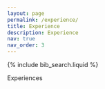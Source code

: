 ```yaml
---
layout: page
permalink: /experience/
title: Experience
description: Experience
nav: true
nav_order: 3
---
```


<!-- _pages/publications.md -->

<!-- Bibsearch Feature -->

{% include bib_search.liquid %}

<div class="publications">

Experiences

</div>

